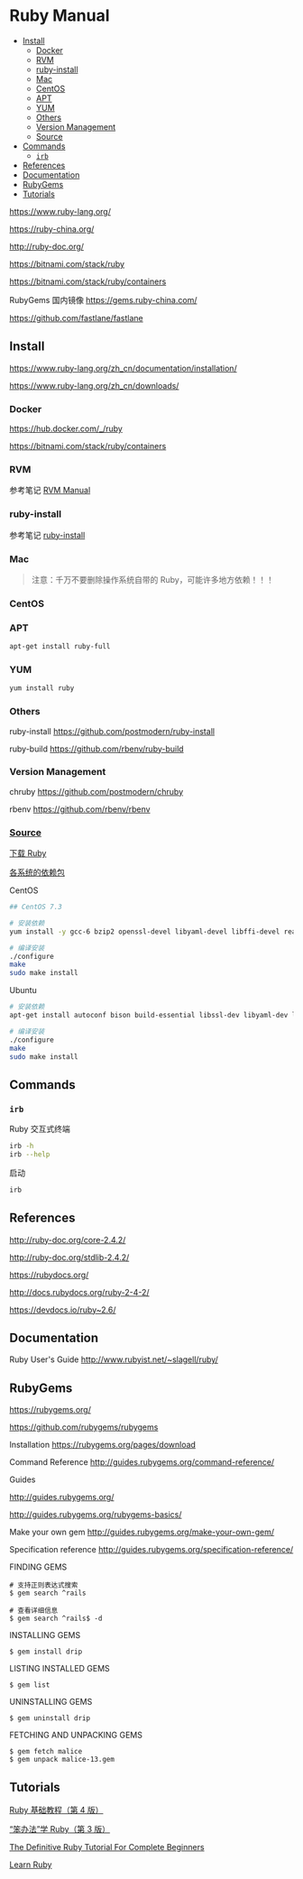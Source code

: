<!-- omit in toc -->
# Ruby Manual

- [Install](#install)
  - [Docker](#docker)
  - [RVM](#rvm)
  - [ruby-install](#ruby-install)
  - [Mac](#mac)
  - [CentOS](#centos)
  - [APT](#apt)
  - [YUM](#yum)
  - [Others](#others)
  - [Version Management](#version-management)
  - [Source](#source)
- [Commands](#commands)
  - [`irb`](#irb)
- [References](#references)
- [Documentation](#documentation)
- [RubyGems](#rubygems)
- [Tutorials](#tutorials)

<https://www.ruby-lang.org/>

<https://ruby-china.org/>

<http://ruby-doc.org/>

<https://bitnami.com/stack/ruby>

<https://bitnami.com/stack/ruby/containers>

RubyGems 国内镜像 <https://gems.ruby-china.com/>

<https://github.com/fastlane/fastlane>

<!-- #ruby-install -->
## Install

<https://www.ruby-lang.org/zh_cn/documentation/installation/>

<https://www.ruby-lang.org/zh_cn/downloads/>

<!-- #ruby-docker -->
### Docker

<https://hub.docker.com/_/ruby>

<https://bitnami.com/stack/ruby/containers>

### RVM

参考笔记 [RVM Manual](rvm-manual.md)

### ruby-install

参考笔记 [ruby-install](ruby-install.md)

### Mac

> 注意：千万不要删除操作系统自带的 Ruby，可能许多地方依赖！！！

### CentOS

### APT
```bash
apt-get install ruby-full
```

### YUM
```bash
yum install ruby
```

### Others

ruby-install
https://github.com/postmodern/ruby-install

ruby-build
https://github.com/rbenv/ruby-build

### Version Management

chruby
https://github.com/postmodern/chruby

rbenv
https://github.com/rbenv/rbenv

### [Source](https://www.ruby-lang.org/zh_cn/documentation/installation/#building-from-source)

[下载 Ruby](https://www.ruby-lang.org/zh_cn/downloads/)

[各系统的依赖包](https://github.com/rbenv/ruby-build/wiki#suggested-build-environment)

CentOS

```bash
## CentOS 7.3

# 安装依赖
yum install -y gcc-6 bzip2 openssl-devel libyaml-devel libffi-devel readline-devel zlib-devel gdbm-devel ncurses-devel

# 编译安装
./configure
make
sudo make install
```

Ubuntu

```bash
# 安装依赖
apt-get install autoconf bison build-essential libssl-dev libyaml-dev libreadline6-dev zlib1g-dev libncurses5-dev libffi-dev libgdbm5 libgdbm-dev

# 编译安装
./configure
make
sudo make install
```

<!-- #ruby-cmd -->
## Commands

### `irb`

Ruby 交互式终端

```bash
irb -h
irb --help
```

启动

```bash
irb
```

## References

http://ruby-doc.org/core-2.4.2/

http://ruby-doc.org/stdlib-2.4.2/

https://rubydocs.org/

http://docs.rubydocs.org/ruby-2-4-2/

<https://devdocs.io/ruby~2.6/>

## Documentation

Ruby User's Guide
http://www.rubyist.net/~slagell/ruby/

## RubyGems

https://rubygems.org/

https://github.com/rubygems/rubygems

Installation
https://rubygems.org/pages/download

Command Reference
http://guides.rubygems.org/command-reference/

Guides

http://guides.rubygems.org/

http://guides.rubygems.org/rubygems-basics/

Make your own gem
http://guides.rubygems.org/make-your-own-gem/

Specification reference
http://guides.rubygems.org/specification-reference/


FINDING GEMS
```
# 支持正则表达式搜索
$ gem search ^rails

# 查看详细信息
$ gem search ^rails$ -d

```

INSTALLING GEMS
```
$ gem install drip
```

LISTING INSTALLED GEMS
```
$ gem list
```

UNINSTALLING GEMS
```
$ gem uninstall drip
```

FETCHING AND UNPACKING GEMS
```
$ gem fetch malice
$ gem unpack malice-13.gem
```

<!-- #ruby-tutorial -->
## Tutorials

[Ruby 基础教程（第 4 版）](/tutorials/ruby/ruby-programming-4/README.md)

[“笨办法”学 Ruby（第 3 版）](/tutorials/ruby/learn-ruby-the-hard-way-3/README.md)

[The Definitive Ruby Tutorial For Complete Beginners](https://www.rubyguides.com/ruby-tutorial/)

[Learn Ruby](https://www.tutorialspoint.com/ruby/index.htm)
